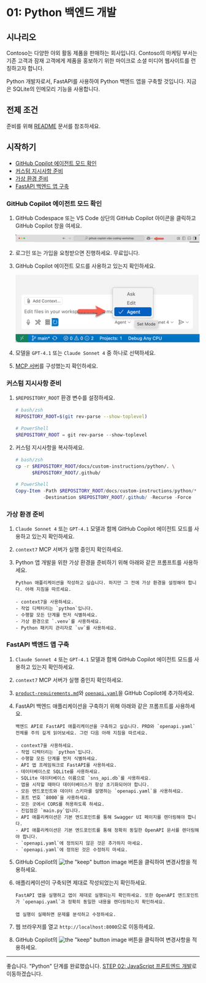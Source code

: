 # 01: Python 백엔드 개발

## 시나리오

Contoso는 다양한 야외 활동 제품을 판매하는 회사입니다. Contoso의 마케팅 부서는 기존 고객과 잠재 고객에게 제품을 홍보하기 위한 마이크로 소셜 미디어 웹사이트를 런칭하고자 합니다.

Python 개발자로서, FastAPI를 사용하여 Python 백엔드 앱을 구축할 것입니다. 지금은 SQLite의 인메모리 기능을 사용합니다.

## 전제 조건

준비를 위해 [README](../README.md) 문서를 참조하세요.

## 시작하기

- [GitHub Copilot 에이전트 모드 확인](#github-copilot-에이전트-모드-확인)
- [커스텀 지시사항 준비](#커스텀-지시사항-준비)
- [가상 환경 준비](#가상-환경-준비)
- [FastAPI 백엔드 앱 구축](#fastapi-백엔드-앱-구축)

### GitHub Copilot 에이전트 모드 확인

1. GitHub Codespace 또는 VS Code 상단의 GitHub Copilot 아이콘을 클릭하고 GitHub Copilot 창을 여세요.

   ![Open GitHub Copilot Chat](../../../docs/images/setup-02.png)

1. 로그인 또는 가입을 요청받으면 진행하세요. 무료입니다.
1. GitHub Copilot 에이전트 모드를 사용하고 있는지 확인하세요.

   ![GitHub Copilot Agent Mode](../../../docs/images/setup-03.png)

1. 모델을 `GPT-4.1` 또는 `Claude Sonnet 4` 중 하나로 선택하세요.
1. [MCP 서버](./00-setup.md#mcp-서버-설정)를 구성했는지 확인하세요.

### 커스텀 지시사항 준비

1. `$REPOSITORY_ROOT` 환경 변수를 설정하세요.

   ```bash
   # bash/zsh
   REPOSITORY_ROOT=$(git rev-parse --show-toplevel)
   ```

   ```powershell
   # PowerShell
   $REPOSITORY_ROOT = git rev-parse --show-toplevel
   ```

1. 커스텀 지시사항을 복사하세요.

    ```bash
    # bash/zsh
    cp -r $REPOSITORY_ROOT/docs/custom-instructions/python/. \
          $REPOSITORY_ROOT/.github/
    ```

    ```powershell
    # PowerShell
    Copy-Item -Path $REPOSITORY_ROOT/docs/custom-instructions/python/* `
              -Destination $REPOSITORY_ROOT/.github/ -Recurse -Force
    ```

### 가상 환경 준비

1. `Claude Sonnet 4` 또는 `GPT-4.1` 모델과 함께 GitHub Copilot 에이전트 모드를 사용하고 있는지 확인하세요.
1. `context7` MCP 서버가 실행 중인지 확인하세요.
1. Python 앱 개발을 위한 가상 환경을 준비하기 위해 아래와 같은 프롬프트를 사용하세요.

    ```text
    Python 애플리케이션을 작성하고 싶습니다. 하지만 그 전에 가상 환경을 설정해야 합니다. 아래 지침을 따르세요.
    
    - context7을 사용하세요.
    - 작업 디렉터리는 `python`입니다.
    - 수행할 모든 단계를 먼저 식별하세요.
    - 가상 환경으로 `.venv`를 사용하세요.
    - Python 패키지 관리자로 `uv`를 사용하세요.
    ```

### FastAPI 백엔드 앱 구축

1. `Claude Sonnet 4` 또는 `GPT-4.1` 모델과 함께 GitHub Copilot 에이전트 모드를 사용하고 있는지 확인하세요.
1. `context7` MCP 서버가 실행 중인지 확인하세요.
1. [`product-requirements.md`](../product-requirements.md)와 [`openapi.yaml`](../openapi.yaml)을 GitHub Copilot에 추가하세요.
1. FastAPI 백엔드 애플리케이션을 구축하기 위해 아래와 같은 프롬프트를 사용하세요.

    ```text
    백엔드 API로 FastAPI 애플리케이션을 구축하고 싶습니다. PRD와 `openapi.yaml` 전체를 주의 깊게 읽어보세요. 그런 다음 아래 지침을 따르세요.
    
    - context7을 사용하세요.
    - 작업 디렉터리는 `python`입니다.
    - 수행할 모든 단계를 먼저 식별하세요.
    - API 앱 프레임워크로 FastAPI를 사용하세요.
    - 데이터베이스로 SQLite를 사용하세요.
    - SQLite 데이터베이스 이름으로 `sns_api.db`를 사용하세요.
    - 앱을 시작할 때마다 데이터베이스가 항상 초기화되어야 합니다.
    - 모든 엔드포인트와 데이터 스키마를 설명하는 `openapi.yaml`을 사용하세요.
    - 포트 번호 `8000`을 사용하세요.
    - 모든 곳에서 CORS를 허용하도록 하세요.
    - 진입점은 `main.py`입니다.
    - API 애플리케이션은 기본 엔드포인트를 통해 Swagger UI 페이지를 렌더링해야 합니다.
    - API 애플리케이션은 기본 엔드포인트를 통해 정확히 동일한 OpenAPI 문서를 렌더링해야 합니다.
    - `openapi.yaml`에 정의되지 않은 것은 추가하지 마세요.
    - `openapi.yaml`에 정의된 것은 수정하지 마세요.
    ```

1. GitHub Copilot의 ![the "keep" button image](https://img.shields.io/badge/keep-blue) 버튼을 클릭하여 변경사항을 적용하세요.
1. 애플리케이션이 구축되면 제대로 작성되었는지 확인하세요.

    ```text
    FastAPI 앱을 실행하고 앱이 제대로 실행되는지 확인하세요. 또한 OpenAPI 엔드포인트가 `openapi.yaml`과 정확히 동일한 내용을 렌더링하는지 확인하세요.

    앱 실행이 실패하면 문제를 분석하고 수정하세요.
    ```

1. 웹 브라우저를 열고 `http://localhost:8000`으로 이동하세요.
1. GitHub Copilot의 ![the "keep" button image](https://img.shields.io/badge/keep-blue) 버튼을 클릭하여 변경사항을 적용하세요.

---

좋습니다. "Python" 단계를 완료했습니다. [STEP 02: JavaScript 프론트엔드 개발](./02-javascript.md)로 이동하겠습니다.